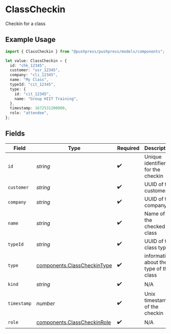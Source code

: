 # ClassCheckin

Checkin for a class

## Example Usage

```typescript
import { ClassCheckin } from "@pushpress/pushpress/models/components";

let value: ClassCheckin = {
  id: "chk_12345",
  customer: "usr_12345",
  company: "cli_12345",
  name: "My Class",
  typeId: "cit_12345",
  type: {
    id: "cit_12345",
    name: "Group HIIT Training",
  },
  timestamp: 1672531200000,
  role: "attendee",
};
```

## Fields

| Field                                                                      | Type                                                                       | Required                                                                   | Description                                                                |
| -------------------------------------------------------------------------- | -------------------------------------------------------------------------- | -------------------------------------------------------------------------- | -------------------------------------------------------------------------- |
| `id`                                                                       | *string*                                                                   | :heavy_check_mark:                                                         | Unique identifier for the checkin                                          |
| `customer`                                                                 | *string*                                                                   | :heavy_check_mark:                                                         | UUID of the customer                                                       |
| `company`                                                                  | *string*                                                                   | :heavy_check_mark:                                                         | UUID of the company                                                        |
| `name`                                                                     | *string*                                                                   | :heavy_check_mark:                                                         | Name of the checked-in class                                               |
| `typeId`                                                                   | *string*                                                                   | :heavy_check_mark:                                                         | UUID of the class type                                                     |
| `type`                                                                     | [components.ClassCheckinType](../../models/components/classcheckintype.md) | :heavy_check_mark:                                                         | information about the type of the class                                    |
| `kind`                                                                     | *string*                                                                   | :heavy_check_mark:                                                         | N/A                                                                        |
| `timestamp`                                                                | *number*                                                                   | :heavy_check_mark:                                                         | Unix timestamp of the checkin                                              |
| `role`                                                                     | [components.ClassCheckinRole](../../models/components/classcheckinrole.md) | :heavy_check_mark:                                                         | N/A                                                                        |